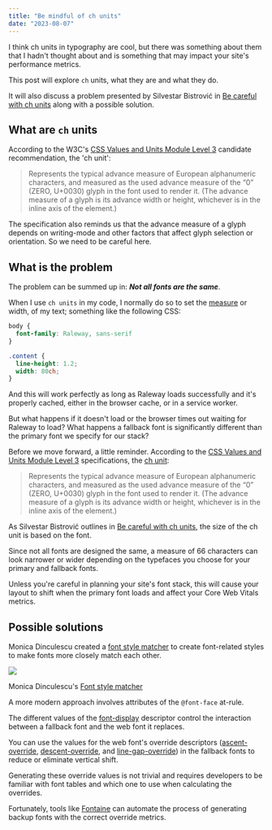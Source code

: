 ```yaml
---
title: "Be mindful of ch units"
date: "2023-08-07"
---
```


I think ch units in typography are cool, but there was something about them that I hadn't thought about and is something that may impact your site's performance metrics.

This post will explore `ch` units, what they are and what they do.

It will also discuss a problem presented by Silvestar Bistrović in [Be careful with ch units](https://www.silvestar.codes/articles/be-careful-with-ch-units/) along with a possible solution.

## What are `ch` units

According to the W3C's [CSS Values and Units Module Level 3](https://www.w3.org/TR/css-values-3/#length-advance-measure) candidate recommendation, the 'ch unit':

> Represents the typical advance measure of European alphanumeric characters, and measured as the used advance measure of the “0” (ZERO, U+0030) glyph in the font used to render it. (The advance measure of a glyph is its advance width or height, whichever is in the inline axis of the element.)

The specification also reminds us that the advance measure of a glyph depends on writing-mode and other factors that affect glyph selection or orientation. So we need to be careful here.

## What is the problem

The problem can be summed up in: **_Not all fonts are the same_**.

When I use `ch units` in my code, I normally do so to set the [measure](https://designsystem.digital.gov/components/typography/#measure-line-length-2) or width, of my text; something like the following CSS:

```css
body {
  font-family: Raleway, sans-serif
}

.content {
  line-height: 1.2;
  width: 80ch;
}
```

And this will work perfectly as long as Raleway loads successfully and it's properly cached, either in the browser cache, or in a service worker.

But what happens if it doesn't load or the browser times out waiting for Raleway to load? What happens a fallback font is significantly different than the primary font we specify for our stack?

Before we move forward, a little reminder. According to the [CSS Values and Units Module Level 3](https://www.w3.org/TR/css-values-3/) specifications, the [ch unit](https://www.w3.org/TR/css-values-3/#font-relative-lengths):

> Represents the typical advance measure of European alphanumeric characters, and measured as the used advance measure of the “0” (ZERO, U+0030) glyph in the font used to render it. (The advance measure of a glyph is its advance width or height, whichever is in the inline axis of the element.)

As Silvestar Bistrović outlines in [Be careful with ch units](https://www.silvestar.codes/articles/be-careful-with-ch-units/), the size of the ch unit is based on the font.

Since not all fonts are designed the same, a measure of 66 characters can look narrower or wider depending on the typefaces you choose for your primary and fallback fonts.

Unless you're careful in planning your site's font stack, this will cause your layout to shift when the primary font loads and affect your Core Web Vitals metrics.

## Possible solutions

Monica Dinculescu created a [font style matcher](https://meowni.ca/font-style-matcher/) to create font-related styles to make fonts more closely match each other.

![](https://publishing-project.rivendellweb.net/wp-content/uploads/2023/07/font-matcher-dinculescu.png)

Monica Dinculescu's [Font style matcher](https://meowni.ca/font-style-matcher/)

A more modern approach involves attributes of the `@font-face` at-rule.

The different values of the [font-display](https://developer.mozilla.org/en-US/docs/Web/CSS/@font-face/font-display) descriptor control the interaction between a fallback font and the web font it replaces.

You can use the values for the web font's override descriptors ([ascent-override](https://developer.mozilla.org/en-US/docs/Web/CSS/@font-face/ascent-override), [descent-override](https://developer.mozilla.org/en-US/docs/Web/CSS/@font-face/descent-override), and [line-gap-override](https://developer.mozilla.org/en-US/docs/Web/CSS/@font-face/line-gap-override)) in the fallback fonts to reduce or eliminate vertical shift.

Generating these override values is not trivial and requires developers to be familiar with font tables and which one to use when calculating the overrides.

Fortunately, tools like [Fontaine](https://github.com/danielroe/fontaine#readme) can automate the process of generating backup fonts with the correct override metrics.

